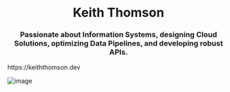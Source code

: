 <h1 align='center' style='margin: auto'> Keith Thomson</h1>
<h3 align='center'>Passionate about Information Systems, designing Cloud Solutions, optimizing Data Pipelines, and developing robust APIs.</h3>

<link>https://keiththomson.dev</link>

![image](https://github.com/user-attachments/assets/de8d8fa0-e30c-499d-8321-e8e6104a7382)
